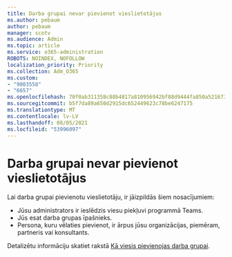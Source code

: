 ```yaml
---
title: Darba grupai nevar pievienot vieslietotājus
ms.author: pebaum
author: pebaum
manager: scotv
ms.audience: Admin
ms.topic: article
ms.service: o365-administration
ROBOTS: NOINDEX, NOFOLLOW
localization_priority: Priority
ms.collection: Adm_O365
ms.custom:
- "9003558"
- "6657"
ms.openlocfilehash: 70f0ab311358c88b4817a810956942bf88d9444fa850a5216736eb657189d5a5
ms.sourcegitcommit: b5f7da89a650d2915dc652449623c78be6247175
ms.translationtype: MT
ms.contentlocale: lv-LV
ms.lasthandoff: 08/05/2021
ms.locfileid: "53996097"
---
```

# <a name="cant-add-guests-to-a-team"></a>Darba grupai nevar pievienot vieslietotājus

Lai darba grupai pievienotu vieslietotāju, ir jāizpildās šiem nosacījumiem:  

- Jūsu administrators ir ieslēdzis viesu piekļuvi programmā Teams.
- Jūs esat darba grupas īpašnieks.
- Persona, kuru vēlaties pievienot, ir ārpus jūsu organizācijas, piemēram, partneris vai konsultants.

Detalizētu informāciju skatiet rakstā [Kā viesis pievienojas darba grupai](https://docs.microsoft.com/MicrosoftTeams/guest-joins).